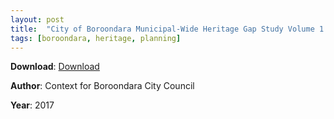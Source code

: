 ```yaml
---
layout: post
title:  "City of Boroondara Municipal-Wide Heritage Gap Study Volume 1 - Canterbury"
tags: [boroondara, heritage, planning]
---
```


**Download**: [Download](./docs/2017boroondaramunicipalheritagegapstudyvol1.pdf)

**Author**: Context for Boroondara City Council

**Year**: 2017
